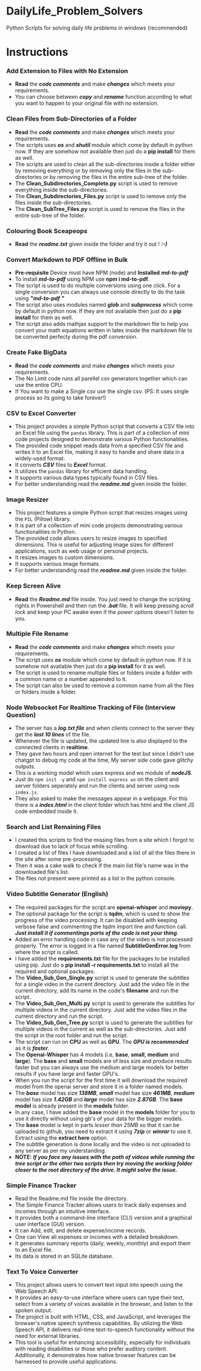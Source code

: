 # DailyLife_Problem_Solvers
Python Scripts for solving daily life problems in windows (recommended)

# Instructions

### Add Extension to Files with No Extension

* **Read** the ***code comments*** and make ***changes*** which meets your requirements.
* You can choose between ***copy*** and ***rename*** function according to what you want to happen to your original file with no extension.

### Clean Files from Sub-Directories of a Folder

* **Read** the ***code comments*** and make ***changes*** which meets your requirements.
* The scripts uses ***os*** and ***shutil*** module which come by default in python now. If they are somehow not available then just do a **pip install** for them as well.
* The scripts are used to clean all the sub-directories inside a folder either by removing everything or by removing only the files in the sub-directories or by removing the files in the entire sub-tree of the folder.
* The **Clean_Subdirectories_Complete.py** script is used to remove everything inside the sub-directories.
* The **Clean_Subdirectories_Files.py** script is used to remove only the files inside the sub-directories.
* The **Clean_SubTree_Files.py** script is used to remove the files in the entire sub-tree of the folder.

### Colouring Book Sceapeops

* **Read** the ***readme.txt*** given inside the folder and try it out ! ***:-)***

### Convert Markdown to PDF Offline in Bulk

* **Pre-requisite** Device must have NPM (node) and **Installed** ***md-to-pdf***
* To install ***md-to-pdf*** using NPM use **npm i md-to-pdf**.
* The script is used to do multiple conversions using one click. For a single conversion you can always use console directly to do the task using ***"md-to-pdf <Filename>"***
* The script also uses modules named ***glob*** and ***subprocess*** which come by default in python now. If they are not available then just do a **pip install** for them as well.
* The script also adds mathjax support to the markdown file to help you convert your math equations written in latex inside the markdown file to be converted perfecty during the pdf conversion.

### Create Fake BigData

* **Read** the ***code comments*** and make ***changes*** which meets your requirements.
* The No Limit code runs all parellel csv generators together which can use the entire CPU.
* If You want to make a Single csv use the single csv. (PS: It uses single process so its going to take forever!)

### CSV to Excel Converter

* This project provides a simple Python script that converts a CSV file into an Excel file using the `pandas` library. This is part of a collection of mini code projects designed to demonstrate various Python functionalities.
* The provided code snippet reads data from a specified CSV file and writes it to an Excel file, making it easy to handle and share data in a widely-used format. 
* It converts ***CSV*** files to ***Excel*** format.
* It utilizes the `pandas` library for efficient data handling.
* It supports various data types typically found in CSV files.
* For better understanding read the ***readme.md*** given inside the folder.

### Image Resizer

* This project features a simple Python script that resizes images using the `PIL` (Pillow) library.
* It is part of a collection of mini code projects demonstrating various functionalities in Python.
* The provided code allows users to resize images to specified dimensions. This is useful for adjusting image sizes for different applications, such as web usage or personal projects.
* It resizes images to custom dimensions.
* It supports various image formats.
* For better understanding read the ***readme.md*** given inside the folder.

### Keep Screen Alive
* **Read** the ***Readme.md*** file inside. You just need to change the scripting rights in Powershell and then run the ***.bat*** file. It will keep pressing *scroll lock* and keep your PC awake even if the *power options* doesn't listen to you.

### Multiple File Rename

* **Read** the ***code comments*** and make ***changes*** which meets your requirements.
* The script uses ***os*** module which come by default in python now. If it is somehow not available then just do a **pip install** for it as well.
* The script is used to rename multiple files or folders inside a folder with a common name or a number appended to it.
* The script can also be used to remove a common name from all the files or folders inside a folder.

### Node Websocket For Realtime Tracking of File (Interview Question)

* The server has a ***log.txt file*** and when clients connect to the server they get the ***last 10 lines*** of the file.
* Whenever the file is updated, the updated line is also displayed to the connected clients in **realtime**.
* They gave two hours and open internet for the test but since I didn't use chatgpt to debug my code at the time, My server side code gave glitchy outputs.
* This is a working model which uses express and ws module of ***nodeJS***.
* Just do `npm init -y` and `npm install express ws` on the client and server folders seperately and run the clients and server using `node index.js`.
* They also asked to make the messages appear in a webpage. For this there is a ***index.html*** in the client folder which has html and the client JS code embedded inside it.

### Search and List Remaining Files

* I created this scripts to find the missing files from a site which I forgot to download due to lack of focus while scrolling.
* I created a list of files I have downloaded and a list of all the files there in the site after some pre-processing.
* Then it was a cake walk to check if the main list file's name was in the downloaded file's list.
* The files not present were printed as a list in the python console.

### Video Subtitle Generator (English)

* The required packages for the script are **openai-whisper** and **moviepy**. 
* The optional package for the script is **tqdm**, which is used to show the progress of the video processing. It can be disabled with keeping verbose false and commenting the tqdm import line and function call. ***Just install it if commentings parts of the code is not your thing***.
* Added an error handling code in case any of the video is not processed properly. The error is logged in a file named **SubtitleGenError.log** from where the script is called.
* I have added the **requirements.txt** file for the packages to be installed using pip. Just do a **pip install -r requirements.txt** to install all the required and optional packages.
* The **Video_Sub_Gen_Single.py** script is used to generate the subtitles for a single video in the current directory. Just add the video file in the current directory, add its name in the code's **filename** and run the script.
* The **Video_Sub_Gen_Multi.py** script is used to generate the subtitles for multiple videos in the current directory. Just add the video files in the current directory and run the script.
* The **Video_Sub_Gen_Tree.py** script is used to generate the subtitles for multiple videos in the current as well as the sub-directories. Just add the script in the root folder and run the script.
* The script can run on **CPU** as well as **GPU**. The ***GPU is recommended*** as it is ***faster***.
* The **Openai-Whisper** has 4 models (i.e, **base**, **small**, **medium** and **large**). The **base** and **small** models are of less size and produce results faster but you can always use the medium and large models for better results if you have large and faster GPU's.
* When you run the script for the first time it will download the required model from the openai server and store it in a folder named models.
* The ***base*** model has size ***138MB***, ***small*** model has size ***461MB***, ***medium*** model has size ***1.42GB*** and ***large*** model has size ***2.87GB***. The **base model** is already present in the **models** folder.
* In any case, I have added the **base** model in the **models** folder for you to use it directly without using gb's of your data for the bigger models.
* The **base** model is kept in parts *lesser than 25MB* so that it can be uploaded to github, you need to extract it using ***7zip*** or ***winrar*** to use it. Extract using the **extract here** option.
* The subtitle generation is done locally and the video is not uploaded to any server as per my understanding.
* **NOTE:** ***If you face any issues with the path of videos while running the tree script or the other two scripts then try moving the working folder closer to the root directory of the drive. It might solve the issue.***

### Simple Finance Tracker
* Read the Readme.md file inside the directory.
* The Simple Finance Tracker allows users to track daily expenses and incomes through an intuitive interface.
* It provides both a command-line interface (CLI) version and a graphical user interface (GUI) version.
* It can Add, edit, and delete expense/income records.
* One can View all expenses or incomes with a detailed breakdown.
* It generates summary reports (daily, weekly, monthly) and export them to an Excel file.
* Its data is stored in an SQLite database.

### Text To Voice Converter
* This project allows users to convert text input into speech using the Web Speech API. 
* It provides an easy-to-use interface where users can type their text, select from a variety of voices available in the browser, and listen to the spoken output. 
* The project is built with HTML, CSS, and JavaScript, and leverages the browser's native speech synthesis capabilities. By utilizing the Web Speech API, it delivers real-time text-to-speech functionality without the need for external libraries. 
* This tool is useful for enhancing accessibility, especially for individuals with reading disabilities or those who prefer auditory content. Additionally, it demonstrates how native browser features can be harnessed to provide useful applications.

